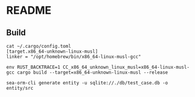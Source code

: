 # README #

## Build ##

```shell
cat ~/.cargo/config.toml
[target.x86_64-unknown-linux-musl]
linker = "/opt/homebrew/bin/x86_64-linux-musl-gcc"
```

`env RUST_BACKTRACE=1 CC_x86_64_unknown_linux_musl=x86_64-linux-musl-gcc cargo build --target=x86_64-unknown-linux-musl --release`

`sea-orm-cli generate entity -u sqlite://./db/test_case.db -o entity/src`
